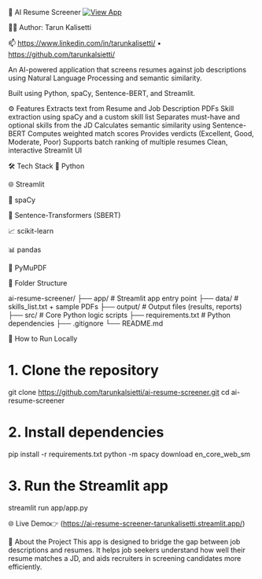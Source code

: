 💼 AI Resume Screener
[![View App](https://img.shields.io/badge/Live%20App-Streamlit-success?style=for-the-badge&logo=streamlit)](https://ai-resume-screener-tarunkalisetti.streamlit.app/)


👨‍💻  Author: Tarun Kalisetti

📫 https://www.linkedin.com/in/tarunkalisetti/ • https://github.com/tarunkalsietti/

An AI-powered application that screens resumes against job descriptions using Natural Language Processing and semantic similarity.

Built using Python, spaCy, Sentence-BERT, and Streamlit.

⚙️ Features
 Extracts text from Resume and Job Description PDFs
 Skill extraction using spaCy and a custom skill list
 Separates must-have and optional skills from the JD
 Calculates semantic similarity using Sentence-BERT
 Computes weighted match scores
 Provides verdicts (Excellent, Good, Moderate, Poor)
 Supports batch ranking of multiple resumes
 Clean, interactive Streamlit UI

🛠️ Tech Stack
🐍 Python

🌐 Streamlit

🧬 spaCy

🧠 Sentence-Transformers (SBERT)

📈 scikit-learn

📊 pandas

📄 PyMuPDF

📂 Folder Structure

ai-resume-screener/
├── app/              # Streamlit app entry point
├── data/             # skills_list.txt + sample PDFs
├── output/           # Output files (results, reports)
├── src/              # Core Python logic scripts
├── requirements.txt  # Python dependencies
├── .gitignore
└── README.md


🧪 How to Run Locally

# 1. Clone the repository
git clone https://github.com/tarunkalsietti/ai-resume-screener.git
cd ai-resume-screener

# 2. Install dependencies
pip install -r requirements.txt
python -m spacy download en_core_web_sm

# 3. Run the Streamlit app
streamlit run app/app.py


🌐 Live Demo👉  (https://ai-resume-screener-tarunkalisetti.streamlit.app/)
 

📢 About the Project
This app is designed to bridge the gap between job descriptions and resumes. It helps job seekers understand how well their resume matches a JD, and aids recruiters in screening candidates more efficiently.
